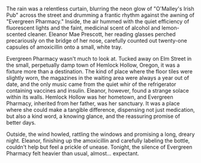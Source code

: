 The rain was a relentless curtain, blurring the neon glow of "O'Malley's Irish Pub" across the street and drumming a frantic rhythm against the awning of "Evergreen Pharmacy." Inside, the air hummed with the quiet efficiency of fluorescent lights and the faint, medicinal scent of alcohol and lemon-scented cleaner. Eleanor Mae Prescott, her reading glasses perched precariously on the bridge of her nose, carefully counted out twenty-one capsules of amoxicillin onto a small, white tray.

Evergreen Pharmacy wasn't much to look at. Tucked away on Elm Street in the small, perpetually damp town of Hemlock Hollow, Oregon, it was a fixture more than a destination. The kind of place where the floor tiles were slightly worn, the magazines in the waiting area were always a year out of date, and the only music came from the quiet whir of the refrigerator containing vaccines and insulin. Eleanor, however, found a strange solace within its walls. Hemlock Hollow was her hometown, and Evergreen Pharmacy, inherited from her father, was her sanctuary. It was a place where she could make a tangible difference, dispensing not just medication, but also a kind word, a knowing glance, and the reassuring promise of better days.

Outside, the wind howled, rattling the windows and promising a long, dreary night. Eleanor, finishing up the amoxicillin and carefully labeling the bottle, couldn't help but feel a prickle of unease. Tonight, the silence of Evergreen Pharmacy felt heavier than usual, almost… expectant.
